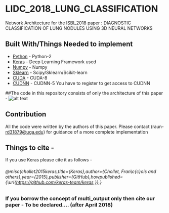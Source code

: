 # LIDC_2018_LUNG_CLASSIFICATION
Network Architecture for the ISBI_2018 paper : DIAGNOSTIC CLASSIFICATION OF LUNG NODULES USING 3D NEURAL NETWORKS 
## Built With/Things Needed to implement

* [Python](https://www.python.org/downloads/) - Python-2 
* [Keras](http://www.keras.io) - Deep Learning Framework used
* [Numpy](http://www.numpy.org/) - Numpy
* [Sklearn](http://scikit-learn.org/stable/install.html) - Scipy/Sklearn/Scikit-learn
* [CUDA](https://developer.nvidia.com/cuda-80-ga2-download-archive) - CUDA-8
* [CUDNN](https://developer.nvidia.com/rdp/assets/cudnn_library-pdf-5prod) - CUDNN-5 You have to register to get access to CUDNN

##The code in this repository consists of only the architecture of this paper -
![alt text](https://github.com/raun1/LIDC_2018_LUNG_CLASSIFICATION/blob/master/images/architecture.PNG)

## Contribution

All the code were written by the authors of this paper.
Please contact (raun- rd31879@uga.edu) for guidance of a more complete implementation

## Things to cite -
If you use Keras please cite it as follows - 
###### @misc{chollet2015keras,title={Keras},author={Chollet, Fran\c{c}ois and others},year={2015},publisher={GitHub},howpublished={\url{https://github.com/keras-team/keras }},}
### If you borrow the concept of multi_output only then cite our paper - To be declared.... (after April 2018)

